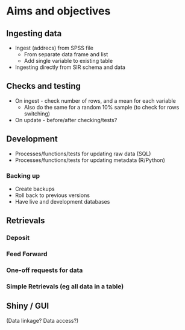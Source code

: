 # Aims and objectives

## Ingesting data

* Ingest (addrecs) from SPSS file
	* From separate data frame and list
	* Add single variable to existing table
* Ingesting directly from SIR schema and data

## Checks and testing

* On ingest - check number of rows, and a mean for each variable
	* Also do the same for a random 10% sample (to check for rows switching)
* On update - before/after checking/tests?

## Development

* Processes/functions/tests for updating raw data (SQL)
* Processes/functions/tests for updating metadata (R/Python)

### Backing up
* Create backups
* Roll back to previous versions
* Have live and development databases

## Retrievals

### Deposit

### Feed Forward

### One-off requests for data

### Simple Retrievals (eg all data in a table)



## Shiny / GUI

(Data linkage? Data access?)
